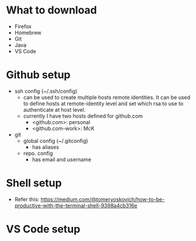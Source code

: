 # What to download
- Firefox
- Homebrew
- Git
- Java
- VS Code

# Github setup
- ssh config (~/.ssh/config)
  - can be used to create multiple hosts remote identities. It can be used to define hosts at remote-identity level and set which rsa to use to authenticate at host level.
  - currently I have two hosts defined for github.com
    - <github.com>: personal
    - <github.com-work>: McK
- git
  - global config (~/.gitconfig)
    - has aliases
  - repo. config
    - has email and username 

# Shell setup
- Refer this: https://medium.com/@tomeryoskovich/how-to-be-productive-with-the-terminal-shell-9398a4cb316e

# VS Code setup
